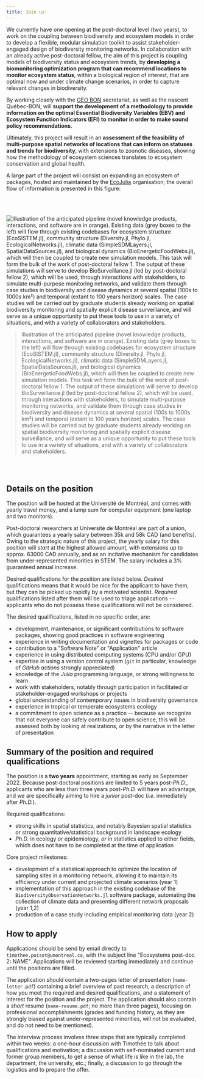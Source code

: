 ```yaml
---
title: Join us!
---
```


We currently have one opening at the post-doctoral level (two years), to work on
the coupling between biodiversity and ecosystem models in order to develop a
flexible, modular simulation toolkit to assist stakeholder-engaged design of
biodiversity monitoring networks. In collaboration with an already active
post-doctoral fellow, the aim of this project is coupling models of biodiversity
status and ecosystem trends, by **developing a biomonitoring optimization
program that can recommend locations to monitor ecosystem status**, within a
biological region of interest, that are optimal now and under climate change
scenarios, in order to capture relevant changes in biodiversity.

By working closely with the [GEO BON](https://geobon.org/) secretariat, as well
as the nascent Québec-BON, will **support the development of a methodology to
provide information on the optimal Essential Biodiversity Variables (EBV) and
Ecosystem Function Indicators (EFI) to monitor in order to make sound policy
recommendations**.

Ultimately, this project will result in an **assessment of the feasibility of
multi-purpose spatial networks of locations that can inform on statuses and
trends for biodiversity**, with extensions to zoonotic diseases, showing how the
methodology of ecosystem sciences translates to ecosystem conservation and
global health.

A large part of the project will consist on expanding an ecosystem of packages,
hosted and maintained by the [EcoJulia](https://github.com/EcoJulia)
organisation; the overall flow of information is presented in this figure:

<br />
<br />

![Illustration of the anticipated pipeline (novel knowledge products, interactions, and software are in orange). Existing data (grey boxes to the left) will flow through existing codebases for ecosystem structure (EcoSISTEM.jl), community structure (Diversity.jl, Phylo.jl, EcologicalNetworks.jl), climatic data (SimpleSDMLayers.jl, SpatialDataSources.jl), and biological dynamics (BioEnergeticFoodWebs.jl), which will then be coupled to create new simulation models. This task will form the bulk of the work of post-doctoral fellow 1. The output of these simulations will serve to develop BioSurveillance.jl (led by post-doctoral fellow 2), which will be used, through interactions with stakeholders, to simulate multi-purpose monitoring networks, and validate them through case studies in biodiversity and disease dynamics at several spatial (100s to 1000s km²) and temporal (extant to 100 years horizon) scales. The case studies will be carried out by graduate students already working on spatial biodiversity monitoring and spatially explicit disease surveillance, and will serve as a unique opportunity to put these tools to use in a variety of situations, and with a variety of collaborators and stakeholders.](files/wellcome_conceptual_figure.png)

> Illustration of the anticipated pipeline (novel knowledge products,
> interactions, and software are in orange). Existing data (grey boxes to the
> left) will flow through existing codebases for ecosystem structure
> (EcoSISTEM.jl), community structure (Diversity.jl, Phylo.jl,
> EcologicalNetworks.jl), climatic data (SimpleSDMLayers.jl,
> SpatialDataSources.jl), and biological dynamics (BioEnergeticFoodWebs.jl),
> which will then be coupled to create new simulation models. This task will
> form the bulk of the work of post-doctoral fellow 1. The output of these
> simulations will serve to develop BioSurveillance.jl (led by post-doctoral
> fellow 2), which will be used, through interactions with stakeholders, to
> simulate multi-purpose monitoring networks, and validate them through case
> studies in biodiversity and disease dynamics at several spatial (100s to 1000s
> km²) and temporal (extant to 100 years horizon) scales. The case studies will
> be carried out by graduate students already working on spatial biodiversity
> monitoring and spatially explicit disease surveillance, and will serve as a
> unique opportunity to put these tools to use in a variety of situations, and
> with a variety of collaborators and stakeholders.

<br />
<br />

## Details on the position

The position will be hosted at the Université de Montréal, and comes with yearly
travel money, and a lump sum for computer equipment (one laptop and two
monitors).

Post-doctoral researchers at Université de Montréal are part of a union, which
guarantees a yearly salary between 35k and 58k CAD (and benefits). Owing to the
strategic nature of this project, the yearly salary for this position will
*start* at the highest allowed amount, with extensions up to approx. 63000 CAD
annually, and as an incitative mechanism for candidates from under-represented
minorities in STEM. The salary includes a 3% guaranteed annual increase.

Desired qualifications for the position are listed below. *Desired*
qualifications means that it would be nice for the applicant to have them, but
they can be picked up rapidly by a motivated scientist. *Required*
qualifications listed after them will be used to triage applications --
applicants who do not possess these qualifications will not be considered.

The desired qualifications, listed in no specific order, are:

- development, maintenance, or significant contributions to software packages,
  showing good practices in software engineering
- experience in writing documentation and vignettes for packages or code
- contribution to a "Software Note" or "Application" article
- experience in using distributed computing systems (CPU and/or GPU)
- expertise in using a version control system (`git` in particular, knowledge of
  *GitHub actions* strongly appreciated)
- knowledge of the *Julia* programming language, or strong willingness to learn 
- work with stakeholders, notably through participation in facilitated or
  stakeholder-engaged workshops or projects
- global understanding of contemporary issues in biodiversity governance
- experience in tropical or temperate ecosystems ecology
- a commitment to open science as a practice -- because we recognize that not
  everyone can safely contribute to open science, this will be assessed both by
  looking at realizations, or by the narrative in the letter of presentation

## Summary of the position and required qualifications

The position is a **two years** appointment, starting as early as September
2022. Because post-doctoral positions are limited to 5 years post-*Ph.D.*,
applicants who are less than three years post-*Ph.D.* will have an advantage,
and we are specifically aiming to hire a *junior* post-doc (*i.e.* immediately
after *Ph.D.*).

Required qualifications:

- strong skills in spatial statistics, and notably Bayesian spatial statistics
  *or* strong quantitative/statistical background in landscape ecology
- *Ph.D.* in ecology *or* epidemiology, *or* in statistics applied to either
  fields, which does not have to be completed at the time of application

Core project milestones:

- development of a statistical approach to optimize the location of sampling
  sites in a monitoring network, allowing it to maintain its efficiency under
  current and projected climate scenarios (year 1)
- implementation of this approach in the existing codebase of the
  `BiodiversityObservationNetworks.jl` software package, automating the
  collection of climate data and presenting different network proposals (year
  1,2)
- production of a case study including empirical monitoring data (year 2)

## How to apply

Applications should be send by email directly to `timothee.poisot@umontreal.ca`,
with the subject line "Ecosystems post-doc 2: NAME". Applications will be
reviewed starting immediately and continue until the positions are filled.

The application should contain a two-pages letter of presentation
(`name-letter.pdf`) containing a brief overview of past research, a description
of how you meet the required and desired qualifications, and a statement of
interest for the position and the project. The application should also contain a
*short* resume (`name-resume.pdf`; no more than three pages), focusing on
professional accomplishments (grades and funding history, as they are strongly
biased against under-represented minorities, will not be evaluated, and do not
need to be mentioned).

The interview process involves three steps that are typically completed within
two weeks: a one-hour discussion with Timothée to talk about qualifications and
motivation; a discussion with self-nominated current and former group members,
to get a sense of what life is like in the lab, the department, the university,
etc.; finally, a discussion to go through the logistics and to prepare the
offer.